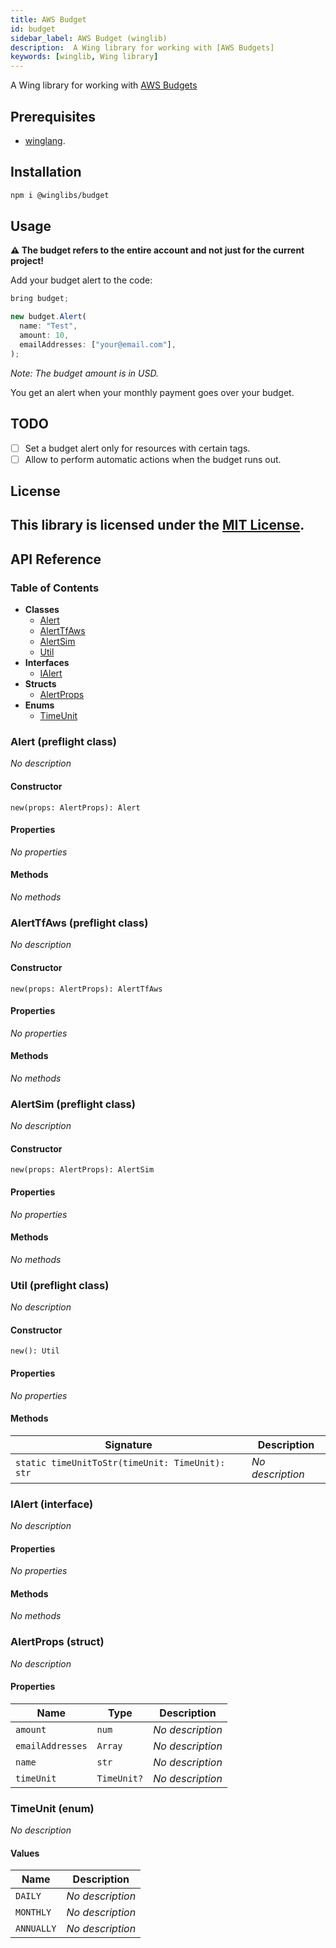 ```yaml
---
title: AWS Budget
id: budget
sidebar_label: AWS Budget (winglib)
description:  A Wing library for working with [AWS Budgets]
keywords: [winglib, Wing library]
---
```

A Wing library for working with [AWS Budgets](https://docs.aws.amazon.com/cost-management/latest/userguide/budgets-managing-costs.html)

## Prerequisites

* [winglang](https://winglang.io).

## Installation

```sh
npm i @winglibs/budget
```

## Usage

**⚠️ The budget refers to the entire account and not just for the current project!**

Add your budget alert to the code:

```js
bring budget;

new budget.Alert(
  name: "Test",
  amount: 10,
  emailAddresses: ["your@email.com"],
);
```

*Note: ​The budget amount is in USD.*

You get an alert when your monthly payment goes over your budget.

## TODO

- [ ] Set a budget alert only for resources with certain tags.
- [ ] Allow to perform automatic actions when the budget runs out.

## License

This library is licensed under the [MIT License](./LICENSE).
---
## API Reference

### Table of Contents

- **Classes**
  - <a href="#@winglibs/budget.Alert">Alert</a>
  - <a href="#@winglibs/budget.AlertTfAws">AlertTfAws</a>
  - <a href="#@winglibs/budget.AlertSim">AlertSim</a>
  - <a href="#@winglibs/budget.Util">Util</a>
- **Interfaces**
  - <a href="#@winglibs/budget.IAlert">IAlert</a>
- **Structs**
  - <a href="#@winglibs/budget.AlertProps">AlertProps</a>
- **Enums**
  - <a href="#@winglibs/budget.TimeUnit">TimeUnit</a>

### Alert (preflight class) <a class="wing-docs-anchor" id="@winglibs/budget.Alert"></a>

*No description*

#### Constructor

```
new(props: AlertProps): Alert
```

#### Properties

*No properties*

#### Methods

*No methods*

### AlertTfAws (preflight class) <a class="wing-docs-anchor" id="@winglibs/budget.AlertTfAws"></a>

*No description*

#### Constructor

```
new(props: AlertProps): AlertTfAws
```

#### Properties

*No properties*

#### Methods

*No methods*

### AlertSim (preflight class) <a class="wing-docs-anchor" id="@winglibs/budget.AlertSim"></a>

*No description*

#### Constructor

```
new(props: AlertProps): AlertSim
```

#### Properties

*No properties*

#### Methods

*No methods*

### Util (preflight class) <a class="wing-docs-anchor" id="@winglibs/budget.Util"></a>

*No description*

#### Constructor

```
new(): Util
```

#### Properties

*No properties*

#### Methods

| **Signature** | **Description** |
| --- | --- |
| <code>static timeUnitToStr(timeUnit: TimeUnit): str</code> | *No description* |

### IAlert (interface) <a class="wing-docs-anchor" id="@winglibs/budget.IAlert"></a>

*No description*

#### Properties

*No properties*

#### Methods

*No methods*

### AlertProps (struct) <a class="wing-docs-anchor" id="@winglibs/budget.AlertProps"></a>

*No description*

#### Properties

| **Name** | **Type** | **Description** |
| --- | --- | --- |
| <code>amount</code> | <code>num</code> | *No description* |
| <code>emailAddresses</code> | <code>Array<str></code> | *No description* |
| <code>name</code> | <code>str</code> | *No description* |
| <code>timeUnit</code> | <code>TimeUnit?</code> | *No description* |

### TimeUnit (enum) <a class="wing-docs-anchor" id="@winglibs/budget.TimeUnit"></a>

*No description*

#### Values

| **Name** | **Description** |
| --- | --- |
| <code>DAILY</code> | *No description* |
| <code>MONTHLY</code> | *No description* |
| <code>ANNUALLY</code> | *No description* |


